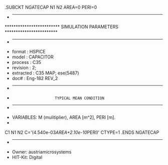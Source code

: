 
.SUBCKT NGATECAP N1 N2 AREA=0 PERI=0
* ----------------------------------------------------------------------
************************* SIMULATION PARAMETERS ************************
* ----------------------------------------------------------------------
* format    : HSPICE
* model     : CAPACITOR
* process   : C35
* revision  : 2; 
* extracted : C35 MAP; ese(5487)
* doc#      : Eng-182 REV_2
* ----------------------------------------------------------------------
*                        TYPICAL MEAN CONDITION
* ----------------------------------------------------------------------
* VARIABLES: M (mulitiplier), AREA [m^2], PERI [m].
*
C1 N1 N2 C='(4.540e-03*AREA+2.10e-10*PERI)' CTYPE=1
.ENDS NGATECAP
* ----------------------------------------------------------------------
* Owner: austriamicrosystems
* HIT-Kit: Digital

